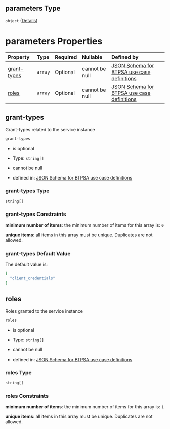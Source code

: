 ## parameters Type

`object` ([Details](btpsa-usecase-properties-services-items-allof-1-then-allof-35-then-allof-0-then-properties-parameters.md))

# parameters Properties

| Property                    | Type    | Required | Nullable       | Defined by                                                                                                                                                                                                                                                                                                |
| :-------------------------- | :------ | :------- | :------------- | :-------------------------------------------------------------------------------------------------------------------------------------------------------------------------------------------------------------------------------------------------------------------------------------------------------- |
| [grant-types](#grant-types) | `array` | Optional | cannot be null | [JSON Schema for BTPSA use case definitions](btpsa-usecase-properties-services-items-allof-1-then-allof-35-then-allof-0-then-properties-parameters-properties-grant-types.md "undefined#/properties/services/items/allOf/1/then/allOf/35/then/allOf/0/then/properties/parameters/properties/grant-types") |
| [roles](#roles)             | `array` | Optional | cannot be null | [JSON Schema for BTPSA use case definitions](btpsa-usecase-properties-services-items-allof-1-then-allof-35-then-allof-0-then-properties-parameters-properties-roles.md "undefined#/properties/services/items/allOf/1/then/allOf/35/then/allOf/0/then/properties/parameters/properties/roles")             |

## grant-types

Grant-types related to the service instance

`grant-types`

*   is optional

*   Type: `string[]`

*   cannot be null

*   defined in: [JSON Schema for BTPSA use case definitions](btpsa-usecase-properties-services-items-allof-1-then-allof-35-then-allof-0-then-properties-parameters-properties-grant-types.md "undefined#/properties/services/items/allOf/1/then/allOf/35/then/allOf/0/then/properties/parameters/properties/grant-types")

### grant-types Type

`string[]`

### grant-types Constraints

**minimum number of items**: the minimum number of items for this array is: `0`

**unique items**: all items in this array must be unique. Duplicates are not allowed.

### grant-types Default Value

The default value is:

```json
[
  "client_credentials"
]
```

## roles

Roles granted to the service instance

`roles`

*   is optional

*   Type: `string[]`

*   cannot be null

*   defined in: [JSON Schema for BTPSA use case definitions](btpsa-usecase-properties-services-items-allof-1-then-allof-35-then-allof-0-then-properties-parameters-properties-roles.md "undefined#/properties/services/items/allOf/1/then/allOf/35/then/allOf/0/then/properties/parameters/properties/roles")

### roles Type

`string[]`

### roles Constraints

**minimum number of items**: the minimum number of items for this array is: `1`

**unique items**: all items in this array must be unique. Duplicates are not allowed.
